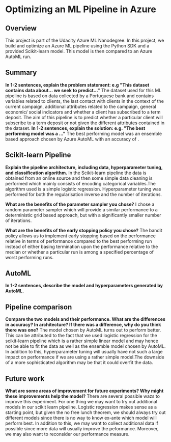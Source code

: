 # Optimizing an ML Pipeline in Azure

## Overview
This project is part of the Udacity Azure ML Nanodegree.
In this project, we build and optimize an Azure ML pipeline using the Python SDK and a provided Scikit-learn model.
This model is then compared to an Azure AutoML run.

## Summary
**In 1-2 sentences, explain the problem statement: e.g "This dataset contains data about... we seek to predict..."**
The dataset used for this ML pipeline is based on data collected by a Portuguese bank and contains variables related to clients, the last contact with
clients in the context of the current campaign, additional attributes related to the campaign, general economic/ social indicators and whether a client
has subscribed to a term deposit. The aim of this pipeline is to predict whether a particular client will subscribe to a term deposit or not given the
different attributes contained in the dataset.
**In 1-2 sentences, explain the solution: e.g. "The best performing model was a ..."**
The best performing model was an ensemble based approach chosen by Azure AutoML with an accuracy of .


## Scikit-learn Pipeline
**Explain the pipeline architecture, including data, hyperparameter tuning, and classification algorithm.**
In the Scikit-learn pipeline the data is obtained from an online source and then some simple data cleaning is performed which mainly consists of
encoding categorical variables.The algorithm used is a simple logistic regression. Hyperparameter tuning was performed for both the regularisation
inverse and the number of iterations.

**What are the benefits of the parameter sampler you chose?**
I chose a random parameter sampler which will provide a similar performance to a deterministic grid based approach, but with a significantly
smaller number of iterations.

**What are the benefits of the early stopping policy you chose?**
The bandit policy allows us to implement early stopping based on the performance relative in terms of performance compared to the best performing run
instead of either basing termination upon the performance relative to the median or whether a particular run is among a specified percentage
of worst performing runs. 

## AutoML
**In 1-2 sentences, describe the model and hyperparameters generated by AutoML.**


## Pipeline comparison
**Compare the two models and their performance. What are the differences in accuracy? In architecture? If there was a difference, why do you think there was one?**
The model chosen by AutoML turns out to perform better. This can be attributed to the fact that we used logistic regression for the scikit-learn pipeline which is
a rather simple linear model and may hence not be able to fit the data as well as the ensemble model chosen by AutoML. In addition to this, hyperparameter tuning
will usually have not such a large impact on performance if we are using a rather simple model.The downside of a more sophisticated algorithm may be that
it could overfit the data.

## Future work
**What are some areas of improvement for future experiments? Why might these improvements help the model?**
There are several possible wazs to improve this experiment. For one thing we may want to try out additional models in our scikit learn
pipeline. Logistic regression makes sense as a starting point, but given the no free lunch theorem, we should always try out different
models since there is no way to know ex-ante which model will perform best. In addition to this, we may want to collect additional data
if possible since more data will usually improve the peformance. Moreover, we may also want to reconsider our performance measure.

